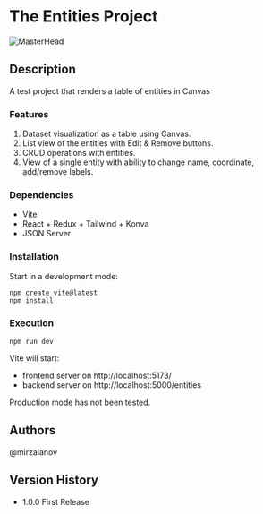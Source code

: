# The Entities Project

![MasterHead](https://www.dropbox.com/scl/fi/ch0aki7fuxzwsc0637k1i/Screenshot-2024-03-27-211522.png?rlkey=phse23femu54z8kjiwnw23oxe&raw=1)

## Description

A test project that renders a table of entities in Canvas

### Features

1. Dataset visualization as a table using Canvas.
2. List view of the entities with Edit & Remove buttons.
3. CRUD operations with entities.
4. View of a single entity with ability to change name, coordinate, add/remove labels.

### Dependencies

- Vite
- React + Redux + Tailwind + Konva
- JSON Server

### Installation

Start in a development mode:

    npm create vite@latest
    npm install

### Execution

    npm run dev

Vite will start:

- frontend server on http://localhost:5173/
- backend server on http://localhost:5000/entities

Production mode has not been tested.

## Authors

@mirzaianov

## Version History

- 1.0.0 First Release
